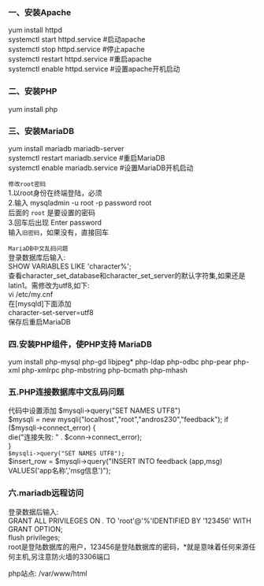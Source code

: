 ### 一、安装Apache
yum install httpd  
systemctl start httpd.service #启动apache  
systemctl stop httpd.service #停止apache  
systemctl restart httpd.service #重启apache  
systemctl enable httpd.service #设置apache开机启动  

### 二、安装PHP  
yum install php  

### 三、安装MariaDB  
yum install mariadb mariadb-server  
systemctl restart mariadb.service #重启MariaDB  
systemctl enable mariadb.service #设置MariaDB开机启动  


`修改root密码`  
1.以root身份在终端登陆，必须  
2.输入 mysqladmin -u root -p password root  
后面的 `root` 是要设置的密码  
3.回车后出现 Enter password   
输入`旧密码`，如果没有，直接回车  

`MariaDB中文乱码问题`  
登录数据库后输入:  
SHOW VARIABLES LIKE 'character%';  
查看character_set_database和character_set_server的默认字符集,如果还是latin1。需修改为utf8,如下:  
vi /etc/my.cnf  
在[mysqld]下面添加  
character-set-server=utf8  
保存后重启MariaDB  

### 四.安装PHP组件，使PHP支持 MariaDB  
yum install php-mysql php-gd libjpeg* php-ldap php-odbc php-pear php-xml php-xmlrpc php-mbstring php-bcmath php-mhash  

### 五.PHP连接数据库中文乱码问题  
代码中设置添加 $mysqli->query("SET NAMES UTF8")  
$mysqli = new mysqli("localhost","root","andros230","feedback");  
if ($mysqli->connect_error) {  
    die("连接失败: " . $conn->connect_error);  
}    
`$mysqli->query("SET NAMES UTF8");`  
$insert_row = $mysqli->query("INSERT INTO feedback (app,msg) VALUES('app名称','msg信息')");  

### 六.mariadb远程访问
登录数据后输入:  
GRANT ALL PRIVILEGES ON *.* TO 'root'@'%'IDENTIFIED BY '123456' WITH GRANT OPTION;  
flush privileges;  
root是登陆数据库的用户，123456是登陆数据库的密码，*就是意味着任何来源任何主机,另注意防火墙的3306端口  





php站点: /var/www/html
